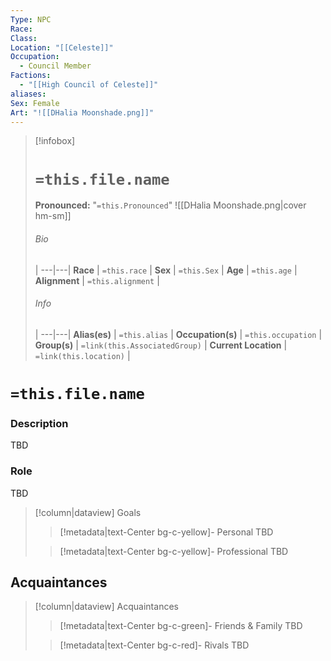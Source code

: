 ```yaml
---
Type: NPC
Race: 
Class: 
Location: "[[Celeste]]"
Occupation:
  - Council Member
Factions:
  - "[[High Council of Celeste]]"
aliases: 
Sex: Female
Art: "![[DHalia Moonshade.png]]"
---
```


> [!infobox]
> # `=this.file.name`
> **Pronounced:**  "`=this.Pronounced`"
> ![[DHalia Moonshade.png|cover hm-sm]]
> ###### Bio
>  |
> ---|---|
> **Race** | `=this.race` |
> **Sex** | `=this.Sex` |
> **Age** | `=this.age` |
> **Alignment** | `=this.alignment` |
> ###### Info
>  |
> ---|---|
> **Alias(es)** | `=this.alias` |
> **Occupation(s)** | `=this.occupation` |
> **Group(s)** | `=link(this.AssociatedGroup)` |
> **Current Location** | `=link(this.location)` |

# **`=this.file.name`**

### Description

TBD

### Role

TBD

> [!column|dataview] Goals
>> [!metadata|text-Center bg-c-yellow]- Personal
>> TBD
>
>> [!metadata|text-Center bg-c-yellow]- Professional
>> TBD
>

## Acquaintances
> [!column|dataview] Acquaintances
>> [!metadata|text-Center bg-c-green]- Friends & Family
>> TBD
>
>> [!metadata|text-Center bg-c-red]- Rivals
>> TBD
>

